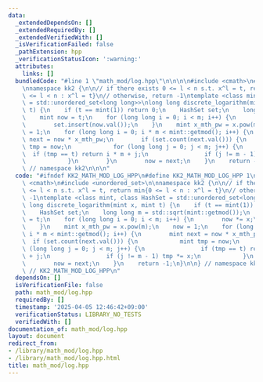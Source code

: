 ```yaml
---
data:
  _extendedDependsOn: []
  _extendedRequiredBy: []
  _extendedVerifiedWith: []
  _isVerificationFailed: false
  _pathExtension: hpp
  _verificationStatusIcon: ':warning:'
  attributes:
    links: []
  bundledCode: "#line 1 \"math_mod/log.hpp\"\n\n\n\n#include <cmath>\n#include <unordered_set>\n\
    \nnamespace kk2 {\n\n// if there exists 0 <= l < n s.t. x^l = t, return min{0\
    \ <= l < n : x^l = t}\n// otherwise, return -1\ntemplate <class mint, class HashSet\
    \ = std::unordered_set<long long>>\nlong long discrete_logarithm(mint x, mint\
    \ t) {\n    if (t == mint(1)) return 0;\n    HashSet set;\n    long long m = std::sqrt(mint::getmod());\n\
    \    mint now = t;\n    for (long long i = 0; i < m; i++) {\n        now *= x;\n\
    \        set.insert(now.val());\n    }\n    mint x_mth_pw = x.pow(m);\n    now\
    \ = 1;\n    for (long long i = 0; i * m < mint::getmod(); i++) {\n        mint\
    \ next = now * x_mth_pw;\n        if (set.count(next.val())) {\n            mint\
    \ tmp = now;\n            for (long long j = 0; j < m; j++) {\n              \
    \  if (tmp == t) return i * m + j;\n                if (j != m - 1) tmp *= x;\n\
    \            }\n        }\n        now = next;\n    }\n    return -1;\n}\n\n}\
    \ // namespace kk2\n\n\n"
  code: "#ifndef KK2_MATH_MOD_LOG_HPP\n#define KK2_MATH_MOD_LOG_HPP 1\n\n#include\
    \ <cmath>\n#include <unordered_set>\n\nnamespace kk2 {\n\n// if there exists 0\
    \ <= l < n s.t. x^l = t, return min{0 <= l < n : x^l = t}\n// otherwise, return\
    \ -1\ntemplate <class mint, class HashSet = std::unordered_set<long long>>\nlong\
    \ long discrete_logarithm(mint x, mint t) {\n    if (t == mint(1)) return 0;\n\
    \    HashSet set;\n    long long m = std::sqrt(mint::getmod());\n    mint now\
    \ = t;\n    for (long long i = 0; i < m; i++) {\n        now *= x;\n        set.insert(now.val());\n\
    \    }\n    mint x_mth_pw = x.pow(m);\n    now = 1;\n    for (long long i = 0;\
    \ i * m < mint::getmod(); i++) {\n        mint next = now * x_mth_pw;\n      \
    \  if (set.count(next.val())) {\n            mint tmp = now;\n            for\
    \ (long long j = 0; j < m; j++) {\n                if (tmp == t) return i * m\
    \ + j;\n                if (j != m - 1) tmp *= x;\n            }\n        }\n\
    \        now = next;\n    }\n    return -1;\n}\n\n} // namespace kk2\n\n#endif\
    \ // KK2_MATH_MOD_LOG_HPP\n"
  dependsOn: []
  isVerificationFile: false
  path: math_mod/log.hpp
  requiredBy: []
  timestamp: '2025-04-05 12:46:42+09:00'
  verificationStatus: LIBRARY_NO_TESTS
  verifiedWith: []
documentation_of: math_mod/log.hpp
layout: document
redirect_from:
- /library/math_mod/log.hpp
- /library/math_mod/log.hpp.html
title: math_mod/log.hpp
---
```

